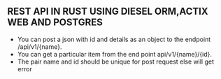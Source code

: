 ## REST API IN RUST USING DIESEL ORM,ACTIX WEB AND POSTGRES
- You can post a json with id and details as an object to the endpoint /api/v1/{name}.
- You can get a particular item from the end point api/v1/{name}/{id}.
- The pair name and id should be unique for post request else will get error
